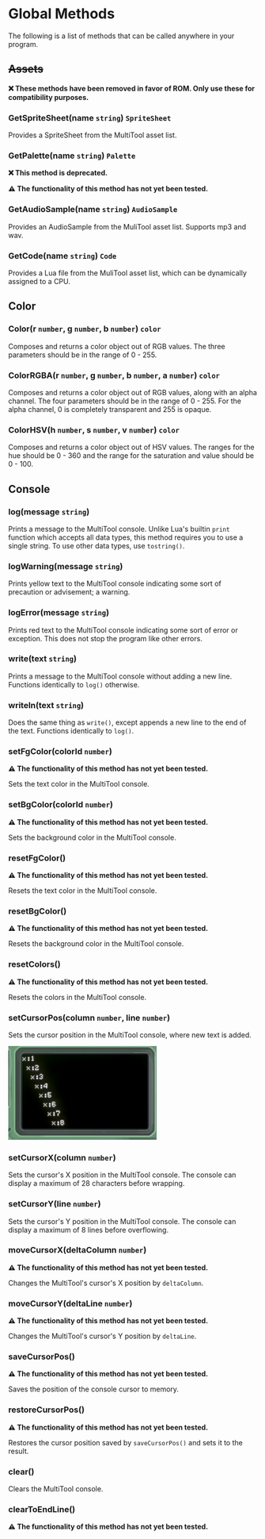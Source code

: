 # Global Methods
The following is a list of methods that can be called anywhere in your program.

## ~~Assets~~
**❌ These methods have been removed in favor of ROM. Only use these for compatibility purposes.**

### GetSpriteSheet(name `string`) `SpriteSheet`
Provides a SpriteSheet from the MultiTool asset list.

### GetPalette(name `string`) `Palette`
**❌ This method is deprecated.**

**⚠️ The functionality of this method has not yet been tested.**

### GetAudioSample(name `string`) `AudioSample`
Provides an AudioSample from the MuliTool asset list. Supports mp3 and wav.

### GetCode(name `string`) `Code`
Provides a Lua file from the MuliTool asset list, which can be dynamically assigned to a CPU.

## Color

### Color(r `number`, g `number`, b `number`) `color`
Composes and returns a color object out of RGB values. The three parameters should be in the range of 0 - 255.

### ColorRGBA(r `number`, g `number`, b `number`, a `number`) `color`
Composes and returns a color object out of RGB values, along with an alpha channel. The four parameters should be in the range of 0 - 255. For the alpha channel, 0 is completely transparent and 255 is opaque.

### ColorHSV(h `number`, s `number`, v `number`) `color`
Composes and returns a color object out of HSV values. The ranges for the hue should be 0 - 360 and the range for the saturation and value should be  0 - 100.

## Console

### log(message `string`)
Prints a message to the MultiTool console. Unlike Lua's builtin `print` function which accepts all data types, this method requires you to use a single string. To use other data types, use `tostring()`.

### logWarning(message `string`)
Prints yellow text to the MultiTool console indicating some sort of precaution or advisement; a warning.

### logError(message `string`)
Prints red text to the MultiTool console indicating some sort of error or exception. This does not stop the program like other errors.

### write(text `string`)
Prints a message to the MultiTool console without adding a new line. Functions identically to `log()` otherwise.

### writeln(text `string`)
Does the same thing as `write()`, except appends a new line to the end of the text. Functions identically to `log()`.


### setFgColor(colorId `number`)
**⚠️ The functionality of this method has not yet been tested.**

Sets the text color in the MultiTool console.

### setBgColor(colorId `number`)
**⚠️ The functionality of this method has not yet been tested.**

Sets the background color in the MultiTool console.

### resetFgColor()
**⚠️ The functionality of this method has not yet been tested.**

Resets the text color in the MultiTool console.

### resetBgColor()
**⚠️ The functionality of this method has not yet been tested.**

Resets the background color in the MultiTool console.

### resetColors()
**⚠️ The functionality of this method has not yet been tested.**

Resets the colors in the MultiTool console.

### setCursorPos(column `number`, line `number`)
Sets the cursor position in the MultiTool console, where new text is added.

<img src="../../assets/docs/Global/CursorPos.png" width="300" />

### setCursorX(column `number`)
Sets the cursor's X position in the MultiTool console. The console can display a maximum of 28 characters before wrapping.

### setCursorY(line `number`)
Sets the cursor's Y position in the MultiTool console. The console can display a maximum of 8 lines before overflowing.

### moveCursorX(deltaColumn `number`)
**⚠️ The functionality of this method has not yet been tested.**

Changes the MultiTool's cursor's X position by `deltaColumn`.

### moveCursorY(deltaLine `number`)
**⚠️ The functionality of this method has not yet been tested.**

Changes the MultiTool's cursor's Y position by `deltaLine`.

### saveCursorPos()
**⚠️ The functionality of this method has not yet been tested.**

Saves the position of the console cursor to memory.

### restoreCursorPos()
**⚠️ The functionality of this method has not yet been tested.**

Restores the cursor position saved by `saveCursorPos()` and sets it to the result.

### clear()
Clears the MultiTool console.

### clearToEndLine()
**⚠️ The functionality of this method has not yet been tested.**